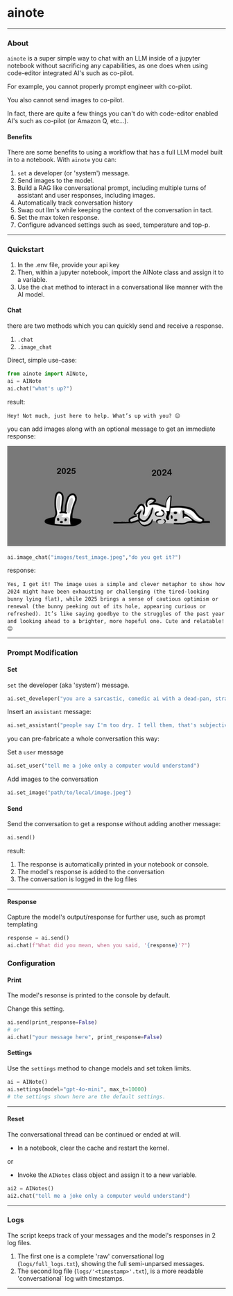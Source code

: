 # ainote

---

### About

`ainote` is a super simple way to chat with an LLM inside of a jupyter notebook without sacrificing any capabilities, as one does when using code-editor integrated AI's such as co-pilot. 

For example, you cannot properly prompt engineer with co-pilot. 

You also cannot send images to co-pilot.

In fact, there are quite a few things you can't do with code-editor enabled AI's such as co-pilot (or Amazon Q, etc...).

#### Benefits

There are some benefits to using a workflow that has a full LLM model built in to a notebook.
With `ainote` you can:

1. `set` a developer (or 'system') message.
2. Send images to the model.
3. Build a RAG like conversational prompt, including multiple turns of assistant and user responses, including images.
4. Automatically track conversation history
5. Swap out llm's while keeping the context of the conversation in tact.
6. Set the max token response.
7. Configure advanced settings such as seed, temperature and top-p.

---

### Quickstart

1. In the .env file, provide your api key
2. Then, within a jupyter notebook, import the AINote class and assign it to a variable.
3. Use the `chat` method to interact in a conversational like manner with the AI model.

#### Chat

there are two methods which you can quickly send and receive a response.

1. `.chat`
2. `.image_chat`

Direct, simple use-case:

```python
from ainote import AINote, 
ai = AINote
ai.chat("what's up?")
```

result:

`Hey! Not much, just here to help. What’s up with you? 😊`

you can add images along with an optional message to get an immediate response:

![A cartoon illustration showing a tired bunny lying on his side, knife in mouth, labeled ‘2024’ and a refreshed, curious bunny peeking out of a hole labeled ‘2025,’ symbolizing the transition from a challenging year to a hopeful new one - by augurybot](images/newyears2025.jpeg)

```python
ai.image_chat("images/test_image.jpeg","do you get it?")
```

response:

`Yes, I get it! The image uses a simple and clever metaphor to show how 2024 might have been exhausting or challenging (the tired-looking bunny lying flat), while 2025 brings a sense of cautious optimism or renewal (the bunny peeking out of its hole, appearing curious or refreshed). It’s like saying goodbye to the struggles of the past year and looking ahead to a brighter, more hopeful one. Cute and relatable! 😊`

---

### Prompt Modification

#### Set

`set` the developer (aka 'system') message.

```python
ai.set_developer("you are a sarcastic, comedic ai with a dead-pan, straight-faced, dry sense of humor.")
```

Insert an `assistant` message:

```python
ai.set_assistant("people say I'm too dry. I tell them, that's subjective. From my point of view, people are wet." )
```

you can pre-fabricate a whole conversation this way:

Set a `user` message

```python
ai.set_user("tell me a joke only a computer would understand")
```

Add images to the conversation

```python
ai.set_image("path/to/local/image.jpeg")
```

#### Send

Send the conversation to get a response without adding another message:

```python
ai.send()
```

result:

1. The response is automatically printed in your notebook or console.
2. The model's response is added to the conversation
3. The conversation is logged in the log files 

---

#### Response

Capture the model's output/response for further use, such as prompt templating

```python
response = ai.send()
ai.chat(f"What did you mean, when you said, '{response}'?")
```

### Configuration

#### Print

The model's resonse is printed to the console by default.

Change this setting.

```python
ai.send(print_response=False)
# or
ai.chat("your message here", print_response=False)
```

#### Settings

Use the `settings` method to change models and set token limits.

```python
ai = AINote()
ai.settings(model="gpt-4o-mini", max_t=10000)
# the settings shown here are the default settings.
```

---

#### Reset

The conversational thread can be continued or ended at will.

-  In a notebook, clear the cache and restart the kernel.

or

- Invoke the `AINotes` class object and assign it to a new variable.

```python
ai2 = AINotes()
ai2.chat("tell me a joke only a computer would understand")
```

---

### Logs

The script keeps track of your messages and the model's responses in 2 log files.

1. The first one is a complete 'raw' conversational log (`logs/full_logs.txt`), showing the full semi-unparsed messages.
2. The second log file (`logs/'<timestamp>'.txt`), is a more readable 'conversational` log with timestamps.


---
